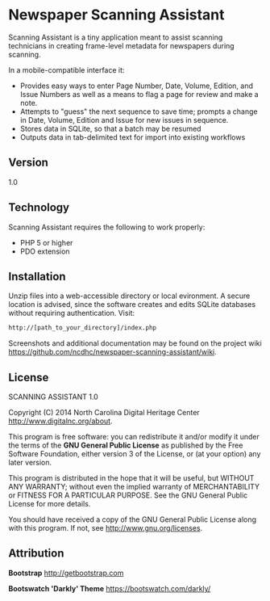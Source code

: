 Newspaper Scanning Assistant
============================

Scanning Assistant is a tiny application meant to assist scanning technicians in creating frame-level metadata for newspapers during scanning.

In a mobile-compatible interface it:
+ Provides easy ways to enter Page Number, Date, Volume, Edition, and Issue Numbers as well as a means to flag a page for review and make a note.
+ Attempts to "guess" the next sequence to save time; prompts a change in Date, Volume, Edition and Issue for new issues in sequence. 
+ Stores data in SQLite, so that a batch may be resumed
+ Outputs data in tab-delimited text for import into existing workflows

Version
-------

1.0

Technology
----------

Scanning Assistant requires the following to work properly:
  - PHP 5 or higher
  - PDO extension

Installation
------------

Unzip files into a web-accessible directory or local evironment. A secure location is advised, since the software creates and edits SQLite databases without requiring authentication. Visit:

```sh
http://[path_to_your_directory]/index.php
```

Screenshots and additional documentation may be found on the project wiki <https://github.com/ncdhc/newspaper-scanning-assistant/wiki>.

License
-------

SCANNING ASSISTANT 1.0

Copyright (C) 2014 North Carolina Digital Heritage Center <http://www.digitalnc.org/about>.

This program is free software: you can redistribute it and/or modify
it under the terms of the **GNU General Public License** as published by
the Free Software Foundation, either version 3 of the License, or
(at your option) any later version.

This program is distributed in the hope that it will be useful,
but WITHOUT ANY WARRANTY; without even the implied warranty of
MERCHANTABILITY or FITNESS FOR A PARTICULAR PURPOSE.  See the
GNU General Public License for more details.

You should have received a copy of the GNU General Public License
along with this program.  If not, see <http://www.gnu.org/licenses>.

Attribution
-----------

**Bootstrap** <http://getbootstrap.com>

**Bootswatch 'Darkly' Theme** <https://bootswatch.com/darkly/>